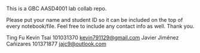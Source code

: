 This is a GBC AASD4001 lab collab repo.

Please put your name and student ID so it can be included on the top of every notebook/file.
Feel free to include any contact info as well. Thank you.




Ting Fu Kevin Tsai 101031370 kevin791129@gmail.com
Javier Jiménez Cañizares 101371877 jajc9@outlook.com
